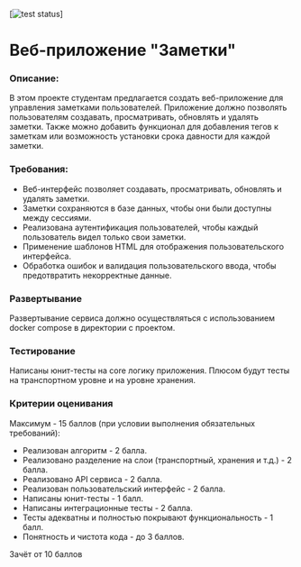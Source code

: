 [![test status](freeloginname/otusGoBasicProject/actions/workflows/tests/badge.svg?branch=master "test status")]

# Веб-приложение "Заметки"

### Описание: 
В этом проекте студентам предлагается создать веб-приложение для управления заметками пользователей. Приложение должно позволять пользователям создавать, просматривать, обновлять и удалять заметки. Также можно добавить функционал для добавления тегов к заметкам или возможность установки срока давности для каждой заметки.

### Требования:
- Веб-интерфейс позволяет создавать, просматривать, обновлять и удалять заметки.
- Заметки сохраняются в базе данных, чтобы они были доступны между сессиями.
- Реализована аутентификация пользователей, чтобы каждый пользователь видел только свои заметки.
- Применение шаблонов HTML для отображения пользовательского интерфейса.
- Обработка ошибок и валидация пользовательского ввода, чтобы предотвратить некорректные данные.

### Развертывание
Развертывание сервиса должно осуществляться с использованием docker compose в директории с проектом.

### Тестирование
Написаны юнит-тесты на core логику приложения. Плюсом будут тесты на транспортном уровне и на уровне хранения.

### Критерии оценивания
Максимум - 15 баллов (при условии выполнения обязательных требований):

- Реализован алгоритм - 2 балла.
- Реализовано разделение на слои (транспортный, хранения и т.д.) - 2 балла.
- Реализовано API сервиса - 2 балла.
- Реализован пользовательский интерфейс - 2 балла.
- Написаны юнит-тесты - 1 балл.
- Написаны интеграционные тесты - 2 балла.
- Тесты адекватны и полностью покрывают функциональность - 1 балл.
- Понятность и чистота кода - до 3 баллов.

Зачёт от 10 баллов